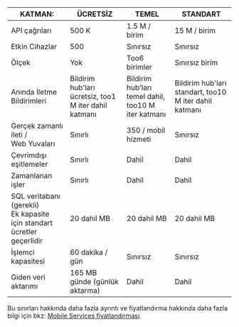 
| KATMAN: | ÜCRETSİZ | TEMEL | STANDART |
| --- | --- | --- | --- |
| API çağrıları |500 K |1.5 M / birim |15 M / birim |
| Etkin Cihazlar |500 |Sınırsız |Sınırsız |
| Ölçek |Yok |Too6 birimler |Sınırsız birim |
| Anında İletme Bildirimleri  |Bildirim hub'ları ücretsiz, too1 M iter dahil katmanı |Bildirim hub'ları temel dahil, too10 M iter katmanı |Bildirim hub'ları standart, too10 M iter dahil katmanı |
| Gerçek zamanlı ileti /<br/>Web Yuvaları |Sınırlı |350 / mobil hizmeti |Sınırsız |
| Çevrimdışı eşitlemeler |Sınırlı |Dahil |Dahil |
| Zamanlanan işler |Sınırlı |Dahil |Dahil |
| SQL veritabanı (gerekli) <br/>Ek kapasite için standart ücretler geçerlidir |20 dahil MB |20 dahil MB |20 dahil MB |
| İşlemci kapasitesi |60 dakika / gün |Sınırsız |Sınırsız |
| Giden veri aktarımı |165 MB günde (günlük aktarma) |Dahil |Dahil |

Bu sınırları hakkında daha fazla ayrıntı ve fiyatlandırma hakkında daha fazla bilgi için bkz: [Mobile Services fiyatlandırması](https://azure.microsoft.com/pricing/details/mobile-services/). 

